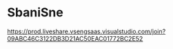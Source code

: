 # SbaniSne
https://prod.liveshare.vsengsaas.visualstudio.com/join?09ABC46C3122DB3D21AC50EAC01772BC2E52

